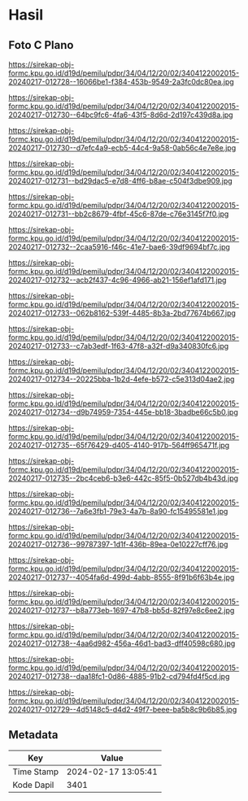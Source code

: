 # Hasil

## Foto C Plano

https://sirekap-obj-formc.kpu.go.id/d19d/pemilu/pdpr/34/04/12/20/02/3404122002015-20240217-012728--16066be1-f384-453b-9549-2a3fc0dc80ea.jpg

https://sirekap-obj-formc.kpu.go.id/d19d/pemilu/pdpr/34/04/12/20/02/3404122002015-20240217-012730--64bc9fc6-4fa6-43f5-8d6d-2d197c439d8a.jpg

https://sirekap-obj-formc.kpu.go.id/d19d/pemilu/pdpr/34/04/12/20/02/3404122002015-20240217-012730--d7efc4a9-ecb5-44c4-9a58-0ab56c4e7e8e.jpg

https://sirekap-obj-formc.kpu.go.id/d19d/pemilu/pdpr/34/04/12/20/02/3404122002015-20240217-012731--bd29dac5-e7d8-4ff6-b8ae-c504f3dbe909.jpg

https://sirekap-obj-formc.kpu.go.id/d19d/pemilu/pdpr/34/04/12/20/02/3404122002015-20240217-012731--bb2c8679-4fbf-45c6-87de-c76e3145f7f0.jpg

https://sirekap-obj-formc.kpu.go.id/d19d/pemilu/pdpr/34/04/12/20/02/3404122002015-20240217-012732--2caa5916-f46c-41e7-bae6-39df9694bf7c.jpg

https://sirekap-obj-formc.kpu.go.id/d19d/pemilu/pdpr/34/04/12/20/02/3404122002015-20240217-012732--acb2f437-4c96-4966-ab21-156ef1afd171.jpg

https://sirekap-obj-formc.kpu.go.id/d19d/pemilu/pdpr/34/04/12/20/02/3404122002015-20240217-012733--062b8162-539f-4485-8b3a-2bd77674b667.jpg

https://sirekap-obj-formc.kpu.go.id/d19d/pemilu/pdpr/34/04/12/20/02/3404122002015-20240217-012733--c7ab3edf-1f63-47f8-a32f-d9a340830fc6.jpg

https://sirekap-obj-formc.kpu.go.id/d19d/pemilu/pdpr/34/04/12/20/02/3404122002015-20240217-012734--20225bba-1b2d-4efe-b572-c5e313d04ae2.jpg

https://sirekap-obj-formc.kpu.go.id/d19d/pemilu/pdpr/34/04/12/20/02/3404122002015-20240217-012734--d9b74959-7354-445e-bb18-3badbe66c5b0.jpg

https://sirekap-obj-formc.kpu.go.id/d19d/pemilu/pdpr/34/04/12/20/02/3404122002015-20240217-012735--65f76429-d405-4140-917b-564ff965471f.jpg

https://sirekap-obj-formc.kpu.go.id/d19d/pemilu/pdpr/34/04/12/20/02/3404122002015-20240217-012735--2bc4ceb6-b3e6-442c-85f5-0b527db4b43d.jpg

https://sirekap-obj-formc.kpu.go.id/d19d/pemilu/pdpr/34/04/12/20/02/3404122002015-20240217-012736--7a6e3fb1-79e3-4a7b-8a90-fc15495581e1.jpg

https://sirekap-obj-formc.kpu.go.id/d19d/pemilu/pdpr/34/04/12/20/02/3404122002015-20240217-012736--99787397-1d1f-436b-89ea-0e10227cff76.jpg

https://sirekap-obj-formc.kpu.go.id/d19d/pemilu/pdpr/34/04/12/20/02/3404122002015-20240217-012737--4054fa6d-499d-4abb-8555-8f91b6f63b4e.jpg

https://sirekap-obj-formc.kpu.go.id/d19d/pemilu/pdpr/34/04/12/20/02/3404122002015-20240217-012737--b8a773eb-1697-47b8-bb5d-82f97e8c6ee2.jpg

https://sirekap-obj-formc.kpu.go.id/d19d/pemilu/pdpr/34/04/12/20/02/3404122002015-20240217-012738--4aa6d982-456a-46d1-bad3-dff40598c680.jpg

https://sirekap-obj-formc.kpu.go.id/d19d/pemilu/pdpr/34/04/12/20/02/3404122002015-20240217-012738--daa18fc1-0d86-4885-91b2-cd794fd4f5cd.jpg

https://sirekap-obj-formc.kpu.go.id/d19d/pemilu/pdpr/34/04/12/20/02/3404122002015-20240217-012729--4d5148c5-d4d2-49f7-beee-ba5b8c9b6b85.jpg


## Metadata

| Key        | Value               |
| ---------- | ------------------- |
| Time Stamp | 2024-02-17 13:05:41 |
| Kode Dapil | 3401                |



